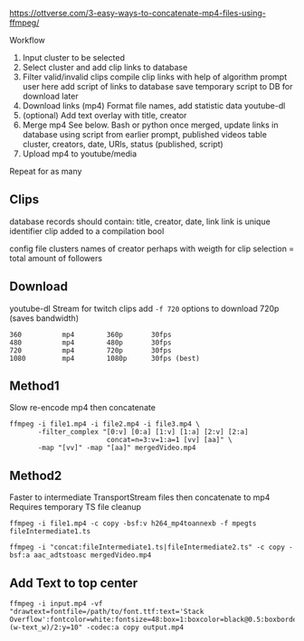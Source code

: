 https://ottverse.com/3-easy-ways-to-concatenate-mp4-files-using-ffmpeg/

Workflow
1. Input cluster to be selected
1. Select cluster and add clip links to database
1. Filter valid/invalid clips
    compile clip links with help of algorithm
    prompt user here
    add script of links to database
    save temporary script to DB for download later
1. Download links (mp4)
    Format file names, add statistic data
    youtube-dl
1. (optional) Add text overlay with title, creator
1. Merge mp4
    See below. Bash or python
    once merged, update links in database using script from earlier
    prompt, published videos table
    cluster, creators, date, URls, status (published, script)
1. Upload mp4 to youtube/media

Repeat for as many


## Clips
database
    records should contain:
        title, creator, date, link
        link is unique identifier
    clip added to a compilation bool

config file
    clusters 
        names of creator
        perhaps with weigth for clip selection = total amount of followers
    
## Download
youtube-dl
Stream for twitch clips
add `-f 720` options to download 720p (saves bandwidth)
```
360          mp4        360p       30fps
480          mp4        480p       30fps
720          mp4        720p       30fps
1080         mp4        1080p      30fps (best)
```

## Method1
Slow re-encode mp4 then concatenate
```
ffmpeg -i file1.mp4 -i file2.mp4 -i file3.mp4 \
       -filter_complex "[0:v] [0:a] [1:v] [1:a] [2:v] [2:a]
                        concat=n=3:v=1:a=1 [vv] [aa]" \
       -map "[vv]" -map "[aa]" mergedVideo.mp4
```

## Method2
Faster to intermediate TransportStream files then concatenate to mp4
Requires temporary TS file cleanup

```
ffmpeg -i file1.mp4 -c copy -bsf:v h264_mp4toannexb -f mpegts fileIntermediate1.ts
```

```
ffmpeg -i "concat:fileIntermediate1.ts|fileIntermediate2.ts" -c copy -bsf:a aac_adtstoasc mergedVideo.mp4
```

## Add Text to top center
```
ffmpeg -i input.mp4 -vf "drawtext=fontfile=/path/to/font.ttf:text='Stack Overflow':fontcolor=white:fontsize=48:box=1:boxcolor=black@0.5:boxborderw=5:x=(w-text_w)/2:y=10" -codec:a copy output.mp4
```

